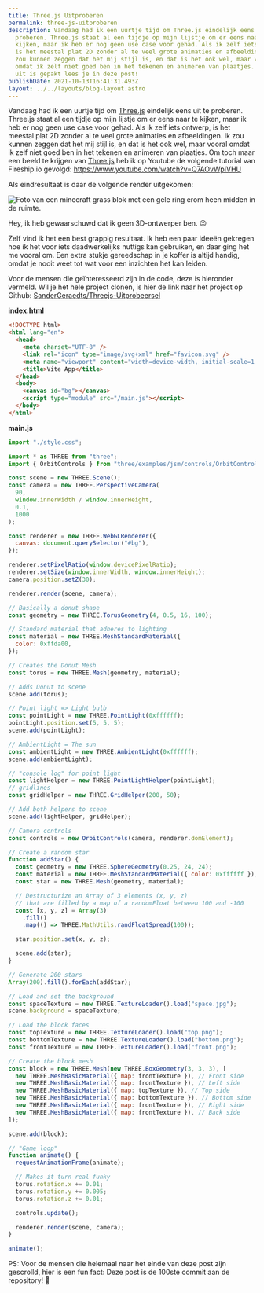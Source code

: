 ```yaml
---
title: Three.js Uitproberen
permalink: three-js-uitproberen
description: Vandaag had ik een uurtje tijd om Three.js eindelijk eens uit te
  proberen. Three.js staat al een tijdje op mijn lijstje om er eens naar te
  kijken, maar ik heb er nog geen use case voor gehad. Als ik zelf iets ontwerp,
  is het meestal plat 2D zonder al te veel grote animaties en afbeeldingen. Ik
  zou kunnen zeggen dat het mij stijl is, en dat is het ook wel, maar vooral
  omdat ik zelf niet goed ben in het tekenen en animeren van plaatjes. Hoe het
  uit is gepakt lees je in deze post!
publishDate: 2021-10-13T16:41:31.493Z
layout: ../../layouts/blog-layout.astro
---
```

Vandaag had ik een uurtje tijd om [Three.js](https://threejs.org/) eindelijk eens uit te proberen. Three.js staat al een tijdje op mijn lijstje om er eens naar te kijken, maar ik heb er nog geen use case voor gehad. Als ik zelf iets ontwerp, is het meestal plat 2D zonder al te veel grote animaties en afbeeldingen. Ik zou kunnen zeggen dat het mij stijl is, en dat is het ook wel, maar vooral omdat ik zelf niet goed ben in het tekenen en animeren van plaatjes. Om toch maar een beeld te krijgen van [Three.js](https://fireship.io/) heb ik op Youtube de volgende tutorial van Fireship.io gevolgd: <https://www.youtube.com/watch?v=Q7AOvWpIVHU>

Als eindresultaat is daar de volgende render uitgekomen:

![Foto van een minecraft grass blok met een gele ring erom heen midden in de ruimte.](/assets/images/threejs.png)

Hey, ik heb gewaarschuwd dat ik geen 3D-ontwerper ben. 😉

Zelf vind ik het een best grappig resultaat. Ik heb een paar ideeën gekregen hoe ik het voor iets daadwerkelijks nuttigs kan gebruiken, en daar ging het me vooral om. Een extra stukje gereedschap in je koffer is altijd handig, omdat je nooit weet tot wat voor een inzichten het kan leiden.

Voor de mensen die geïnteresseerd zijn in de code, deze is hieronder vermeld. Wil je het hele project clonen, is hier de link naar het project op Github: [SanderGeraedts/Threejs-Uitprobeersel](https://github.com/SanderGeraedts/Threejs-Uitprobeersel)

**index.html**

```html
<!DOCTYPE html>
<html lang="en">
  <head>
    <meta charset="UTF-8" />
    <link rel="icon" type="image/svg+xml" href="favicon.svg" />
    <meta name="viewport" content="width=device-width, initial-scale=1.0" />
    <title>Vite App</title>
  </head>
  <body>
    <canvas id="bg"></canvas>
    <script type="module" src="/main.js"></script>
  </body>
</html>
```

**main.js**

```javascript
import "./style.css";

import * as THREE from "three";
import { OrbitControls } from "three/examples/jsm/controls/OrbitControls";

const scene = new THREE.Scene();
const camera = new THREE.PerspectiveCamera(
  90,
  window.innerWidth / window.innerHeight,
  0.1,
  1000
);

const renderer = new THREE.WebGLRenderer({
  canvas: document.querySelector("#bg"),
});

renderer.setPixelRatio(window.devicePixelRatio);
renderer.setSize(window.innerWidth, window.innerHeight);
camera.position.setZ(30);

renderer.render(scene, camera);

// Basically a donut shape
const geometry = new THREE.TorusGeometry(4, 0.5, 16, 100);

// Standard material that adheres to lighting
const material = new THREE.MeshStandardMaterial({
  color: 0xffda00,
});

// Creates the Donut Mesh
const torus = new THREE.Mesh(geometry, material);

// Adds Donut to scene
scene.add(torus);

// Point light => Light bulb
const pointLight = new THREE.PointLight(0xffffff);
pointLight.position.set(5, 5, 5);
scene.add(pointLight);

// AmbientLight = The sun
const ambientLight = new THREE.AmbientLight(0xffffff);
scene.add(ambientLight);

// "console log" for point light
const lightHelper = new THREE.PointLightHelper(pointLight);
// gridlines
const gridHelper = new THREE.GridHelper(200, 50);

// Add both helpers to scene
scene.add(lightHelper, gridHelper);

// Camera controls
const controls = new OrbitControls(camera, renderer.domElement);

// Create a random star
function addStar() {
  const geometry = new THREE.SphereGeometry(0.25, 24, 24);
  const material = new THREE.MeshStandardMaterial({ color: 0xffffff });
  const star = new THREE.Mesh(geometry, material);

  // Destructurize an Array of 3 elements (x, y, z)
  // that are filled by a map of a randomFloat between 100 and -100
  const [x, y, z] = Array(3)
    .fill()
    .map(() => THREE.MathUtils.randFloatSpread(100));

  star.position.set(x, y, z);

  scene.add(star);
}

// Generate 200 stars
Array(200).fill().forEach(addStar);

// Load and set the background
const spaceTexture = new THREE.TextureLoader().load("space.jpg");
scene.background = spaceTexture;

// Load the block faces
const topTexture = new THREE.TextureLoader().load("top.png");
const bottomTexture = new THREE.TextureLoader().load("bottom.png");
const frontTexture = new THREE.TextureLoader().load("front.png");

// Create the block mesh
const block = new THREE.Mesh(new THREE.BoxGeometry(3, 3, 3), [
  new THREE.MeshBasicMaterial({ map: frontTexture }), // Front side
  new THREE.MeshBasicMaterial({ map: frontTexture }), // Left side
  new THREE.MeshBasicMaterial({ map: topTexture }), // Top side
  new THREE.MeshBasicMaterial({ map: bottomTexture }), // Bottom side
  new THREE.MeshBasicMaterial({ map: frontTexture }), // Right side
  new THREE.MeshBasicMaterial({ map: frontTexture }), // Back side
]);

scene.add(block);

// "Game loop"
function animate() {
  requestAnimationFrame(animate);

  // Makes it turn real funky
  torus.rotation.x += 0.01;
  torus.rotation.y += 0.005;
  torus.rotation.z += 0.01;

  controls.update();

  renderer.render(scene, camera);
}

animate();
```

PS: Voor de mensen die helemaal naar het einde van deze post zijn gescrolld, hier is een fun fact: Deze post is de 100ste commit aan de repository! 🎉